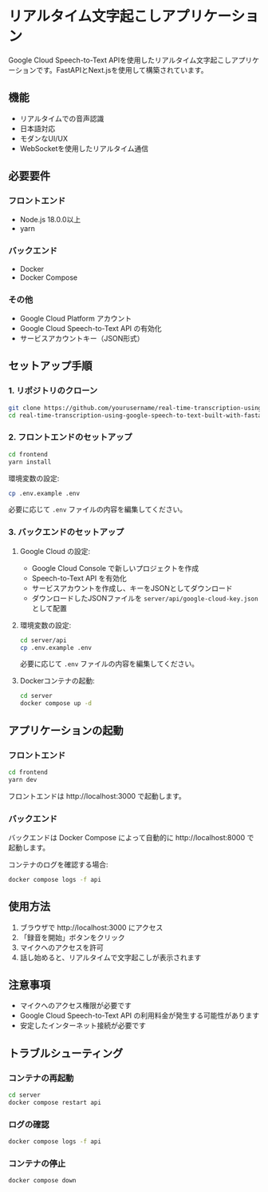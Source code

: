 # リアルタイム文字起こしアプリケーション

Google Cloud Speech-to-Text APIを使用したリアルタイム文字起こしアプリケーションです。FastAPIとNext.jsを使用して構築されています。

## 機能

- リアルタイムでの音声認識
- 日本語対応
- モダンなUI/UX
- WebSocketを使用したリアルタイム通信

## 必要要件

### フロントエンド
- Node.js 18.0.0以上
- yarn

### バックエンド
- Docker
- Docker Compose

### その他
- Google Cloud Platform アカウント
- Google Cloud Speech-to-Text API の有効化
- サービスアカウントキー（JSON形式）

## セットアップ手順

### 1. リポジトリのクローン

```bash
git clone https://github.com/yourusername/real-time-transcription-using-google-speech-to-text-built-with-fastapi-and-next.git
cd real-time-transcription-using-google-speech-to-text-built-with-fastapi-and-next
```

### 2. フロントエンドのセットアップ

```bash
cd frontend
yarn install
```

環境変数の設定:
```bash
cp .env.example .env
```
必要に応じて `.env` ファイルの内容を編集してください。

### 3. バックエンドのセットアップ

1. Google Cloud の設定:
   - Google Cloud Console で新しいプロジェクトを作成
   - Speech-to-Text API を有効化
   - サービスアカウントを作成し、キーをJSONとしてダウンロード
   - ダウンロードしたJSONファイルを `server/api/google-cloud-key.json` として配置

2. 環境変数の設定:
   ```bash
   cd server/api
   cp .env.example .env
   ```
   必要に応じて `.env` ファイルの内容を編集してください。

3. Dockerコンテナの起動:
   ```bash
   cd server
   docker compose up -d
   ```

## アプリケーションの起動

### フロントエンド

```bash
cd frontend
yarn dev
```

フロントエンドは http://localhost:3000 で起動します。

### バックエンド

バックエンドは Docker Compose によって自動的に http://localhost:8000 で起動します。

コンテナのログを確認する場合:
```bash
docker compose logs -f api
```

## 使用方法

1. ブラウザで http://localhost:3000 にアクセス
2. 「録音を開始」ボタンをクリック
3. マイクへのアクセスを許可
4. 話し始めると、リアルタイムで文字起こしが表示されます

## 注意事項

- マイクへのアクセス権限が必要です
- Google Cloud Speech-to-Text API の利用料金が発生する可能性があります
- 安定したインターネット接続が必要です

## トラブルシューティング

### コンテナの再起動
```bash
cd server
docker compose restart api
```

### ログの確認
```bash
docker compose logs -f api
```

### コンテナの停止
```bash
docker compose down
```
